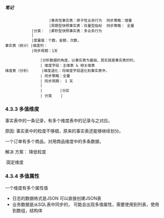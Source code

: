 ##### 笔记

```
					|事务性事实表：原子性业务行为  同步策略：增量
					|周期型快照事实表：存量型指标  同步策略： 全量
			|分类：  |累积型快照事实表：多业务行为 
            |    
			|度量值：个数，金额，次数，
事实表（统计）|维度列：
    		|同步周期：1天
            
             	|分析数据的角度，以事实表为基础，其实就是事实表的列，       
				| 维度字段：主维表 & 相关维表                   
维度表（分析）	    |维度退化：将维度字段退化到事实表中，
             	| 同步策略：全量
                | 同步周期： 1 天
                |
                |		 |分区
                | 分类	|
```

### 4.3.3 多值维度

事实表中的一条记录，有多个维度表中的记录与之对应。

原因: 事实表中的粒度不够细，原来的事实表还能够继续划分。

一个订单有多个商品，对用商品维度中的多条数据，

解决 方案： 降低粒度

​					固定维度

### 4.3.4 多值属性

一个维度有多个属性值

- 日志的数据格式是JSON 可以直接创建JSON表
- 业务数据是从SQL表中同步的， 可能会出现多值属性，需要使用到列表，使用到数组，结构体 



